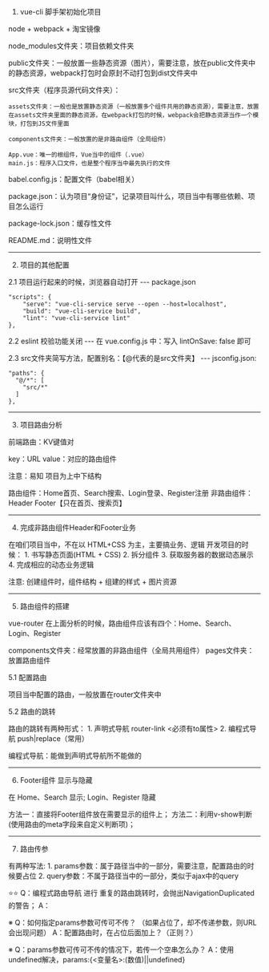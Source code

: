 1. vue-cli 脚手架初始化项目

node + webpack + 淘宝镜像

node_modules文件夹：项目依赖文件夹

public文件夹：一般放置一些静态资源（图片），需要注意，放在public文件夹中的静态资源，webpack打包时会原封不动打包到dist文件夹中

src文件夹（程序员源代码文件夹）：

    assets文件夹：一般也是放置静态资源（一般放置多个组件共用的静态资源），需要注意，放置在assets文件夹里面的静态资源，在webpack打包的时候，webpack会把静态资源当作一个模块，打包到JS文件里面

    components文件夹：一般放置的是非路由组件（全局组件）

    App.vue：唯一的根组件，Vue当中的组件（.vue）
    main.js：程序入口文件，也是整个程序当中最先执行的文件

babel.config.js：配置文件（babel相关）

package.json：认为项目“身份证”，记录项目叫什么，项目当中有哪些依赖、项目怎么运行

package-lock.json：缓存性文件

README.md：说明性文件

------------------------------------------------------------------------

2. 项目的其他配置

2.1 项目运行起来的时候，浏览器自动打开
--- package.json

    "scripts": {
        "serve": "vue-cli-service serve --open --host=localhost",
        "build": "vue-cli-service build",
        "lint": "vue-cli-service lint"
    },

2.2 eslint 校验功能关闭
--- 在 vue.config.js 中：写入 lintOnSave: false 即可

2.3 src文件夹简写方法，配置别名：【@代表的是src文件夹】
--- jsconfig.json:

    "paths": {
      "@/*": [
        "src/*"
      ]
    },

------------------------------------------------------------------------

3. 项目路由分析

前端路由：KV键值对

key：URL
value：对应的路由组件

注意：易知 项目为上中下结构

路由组件：Home首页、Search搜索、Login登录、Register注册
非路由组件：
    Header
    Footer【只在首页、搜索页】

------------------------------------------------------------------------

4. 完成非路由组件Header和Footer业务

在咱们项目当中，不在以 HTML+CSS 为主，主要搞业务、逻辑
开发项目的时候：
    1. 书写静态页面(HTML + CSS)
    2. 拆分组件
    3. 获取服务器的数据动态展示
    4. 完成相应的动态业务逻辑

注意: 创建组件时，组件结构 + 组建的样式 + 图片资源

------------------------------------------------------------------------

5. 路由组件的搭建

vue-router
在上面分析的时候，路由组件应该有四个：Home、Search、Login、Register

components文件夹：经常放置的非路由组件（全局共用组件）
pages文件夹：放置路由组件

5.1 配置路由

项目当中配置的路由，一般放置在router文件夹中

5.2 路由的跳转

路由的跳转有两种形式：
    1. 声明式导航 router-link <必须有to属性>
    2. 编程式导航 push|replace（常用）

编程式导航：能做到声明式导航所不能做的

------------------------------------------------------------------------

6. Footer组件 显示与隐藏

在 Home、Search 显示; Login、Register 隐藏

方法一：直接将Footer组件放在需要显示的组件上；
方法二：利用v-show判断 (使用路由的meta字段来自定义判断项)；

------------------------------------------------------------------------

7. 路由传参

有两种写法:
    1. params参数：属于路径当中的一部分，需要注意，配置路由的时候要占位
    2. query参数：不属于路径当中的一部分，类似于ajax中的query

⭐⭐ Q：编程式路由导航 进行 重复的路由跳转时，会抛出NavigationDuplicated的警告；
      A：

※ Q：如何指定params参数可传可不传？
（如果占位了，却不传递参数，则URL会出现问题）
   A：配置路由时，在占位后面加上？（正则？）
   
※ Q：params参数可传可不传的情况下，若传一个空串怎么办？
   A：使用undefined解决，params:{<变量名>:(数值)||undefined}
   